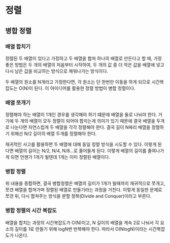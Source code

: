 # 정렬
## 병합 정렬

### 배열 합치기
정렬된 두 배열이 있다고 가정하고 두 배열을 합쳐 하나의 배열로 만든다고 할 때, 가장 좋은 방법은 두 개의 배열의 처음부터 시작하여, 두 개의 값 중 더 작은 값을 배열에 넣고 다시 남은 값을 비교하는 방식으로 채워나가는 방식이다. 

두 배열의 원소를 N개라고 가정한다면, 각 원소는 단 한번만 이동을 하게 되므로 시간복잡도는 O(N)이 된다. 이 아이디어를 활용한 정렬 방법이 병합 정렬이다. 

### 배열 쪼개기
정렬해야 하는 배열이 1개인 경우를 생각해야 하기 떄문에 배열을 둘로 나눠야 한다. 거기에 두 개의 배열이 모두 정렬이 되어야 합치는게 의미가 있기 때문에 결국 배열을 두개로 나눈다면 자연스럽게 두 배열을 각각 정렬해야 한다. 결국 길이 N짜리 배열을 정렬하기 위해선 N/2 길이의 배열 두개를 정렬해야 한다. 

재귀적인 사고를 활용하면 두 배열에 대해 동일 정렬 방식을 시도할 수 있다. 이렇게 된다면 배열의 길이는 N/2, N/4, N/8...로 줄어들게 된다. 이렇게 배열의 길이를 줄여나가게 되면 언젠가 1개가 될텐데 1개는 이미 정렬된 배열이다.

### 병합 정렬
위 내용을 종합하면, 결국 병합정렬은 배열의 길이가 1개가 될때까지 재귀적으로 쪼개고, 쪼갠 배열을 합쳐가며 정렬된 배열로 만들기라는 과정을 거친다. 이렇게 동일한 문제로 쪼갠 뒤, 다시 합쳐주는 방식을 분할 정복(Divide and Conquer)이라고 부른다.

### 병합 정렬의 시간 복잡도
배열을 합치는 과정의 시간복잡도가 O(N)이고, N 길이의 배열을 계속 2로 나눠서 각 요소의 길이를 1로 만들기 위해 logN번 반복해야 한다.
따라서 O(NlogN)이라는 시간복잡도가 나온다.